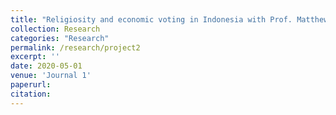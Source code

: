 ```yaml
---
title: "Religiosity and economic voting in Indonesia with Prof. Matthew Winters"
collection: Research
categories: "Research"
permalink: /research/project2
excerpt: ''
date: 2020-05-01
venue: 'Journal 1'
paperurl: 
citation:
---
```


